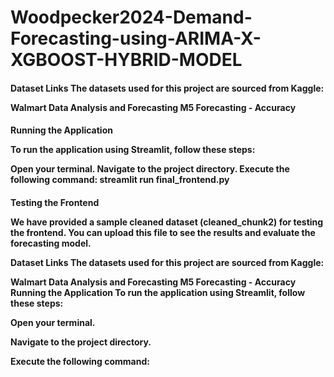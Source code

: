 # Woodpecker2024-Demand-Forecasting-using-ARIMA-X-XGBOOST-HYBRID-MODEL

<h4> Dataset Links
The datasets used for this project are sourced from Kaggle:

Walmart Data Analysis and Forecasting
M5 Forecasting - Accuracy

<h4> Running the Application

To run the application using Streamlit, follow these steps:

Open your terminal.
Navigate to the project directory.
Execute the following command: streamlit run final_frontend.py

<h4> Testing the Frontend

We have provided a sample cleaned dataset (cleaned_chunk2) for testing the frontend. You can upload this file to see the results and evaluate the forecasting model.

Dataset Links
The datasets used for this project are sourced from Kaggle:

Walmart Data Analysis and Forecasting
M5 Forecasting - Accuracy
Running the Application
To run the application using Streamlit, follow these steps:

Open your terminal.

Navigate to the project directory.

Execute the following command:
